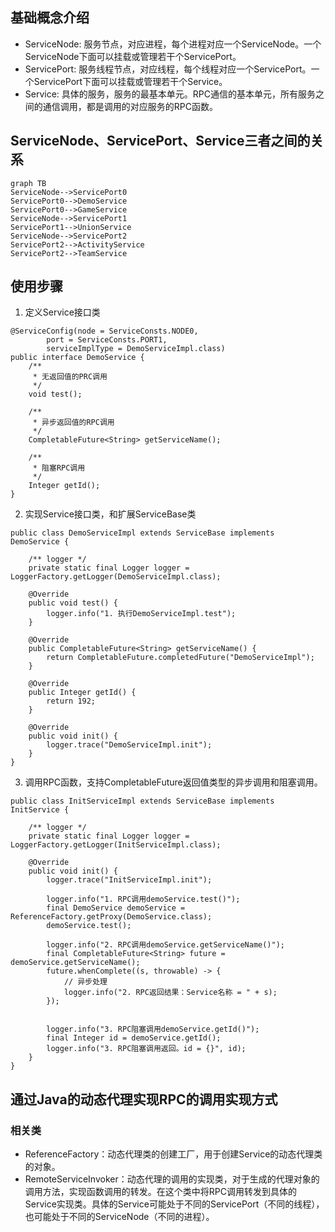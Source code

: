 

## 基础概念介绍
- ServiceNode: 服务节点，对应进程，每个进程对应一个ServiceNode。一个ServiceNode下面可以挂载或管理若干个ServicePort。
- ServicePort: 服务线程节点，对应线程，每个线程对应一个ServicePort。一个ServicePort下面可以挂载或管理若干个Service。
- Service: 具体的服务，服务的最基本单元。RPC通信的基本单元，所有服务之间的通信调用，都是调用的对应服务的RPC函数。




## ServiceNode、ServicePort、Service三者之间的关系

```
graph TB
ServiceNode-->ServicePort0
ServicePort0-->DemoService
ServicePort0-->GameService
ServiceNode-->ServicePort1
ServicePort1-->UnionService
ServiceNode-->ServicePort2
ServicePort2-->ActivityService
ServicePort2-->TeamService
```


## 使用步骤
1. 定义Service接口类

```
@ServiceConfig(node = ServiceConsts.NODE0,
        port = ServiceConsts.PORT1,
        serviceImplType = DemoServiceImpl.class)
public interface DemoService {
    /**
     * 无返回值的PRC调用
     */
    void test();

    /**
     * 异步返回值的RPC调用
     */
    CompletableFuture<String> getServiceName();

    /**
     * 阻塞RPC调用
     */
    Integer getId();
}
```

2. 实现Service接口类，和扩展ServiceBase类

```
public class DemoServiceImpl extends ServiceBase implements DemoService {

    /** logger */
    private static final Logger logger = LoggerFactory.getLogger(DemoServiceImpl.class);

    @Override
    public void test() {
        logger.info("1. 执行DemoServiceImpl.test");
    }

    @Override
    public CompletableFuture<String> getServiceName() {
        return CompletableFuture.completedFuture("DemoServiceImpl");
    }

    @Override
    public Integer getId() {
        return 192;
    }

    @Override
    public void init() {
        logger.trace("DemoServiceImpl.init");
    }
}
```

3. 调用RPC函数，支持CompletableFuture返回值类型的异步调用和阻塞调用。

```
public class InitServiceImpl extends ServiceBase implements InitService {

    /** logger */
    private static final Logger logger = LoggerFactory.getLogger(InitServiceImpl.class);

    @Override
    public void init() {
        logger.trace("InitServiceImpl.init");

        logger.info("1. RPC调用demoService.test()");
        final DemoService demoService = ReferenceFactory.getProxy(DemoService.class);
        demoService.test();

        logger.info("2. RPC调用demoService.getServiceName()");
        final CompletableFuture<String> future = demoService.getServiceName();
        future.whenComplete((s, throwable) -> {
            // 异步处理
            logger.info("2. RPC返回结果：Service名称 = " + s);
        });


        logger.info("3. RPC阻塞调用demoService.getId()");
        final Integer id = demoService.getId();
        logger.info("3. RPC阻塞调用返回。id = {}", id);
    }
}
```

## 通过Java的动态代理实现RPC的调用实现方式

### 相关类
- ReferenceFactory：动态代理类的创建工厂，用于创建Service的动态代理类的对象。
- RemoteServiceInvoker：动态代理的调用的实现类，对于生成的代理对象的调用方法，实现函数调用的转发。在这个类中将RPC调用转发到具体的Service实现类。具体的Service可能处于不同的ServicePort（不同的线程），也可能处于不同的ServiceNode（不同的进程）。





















